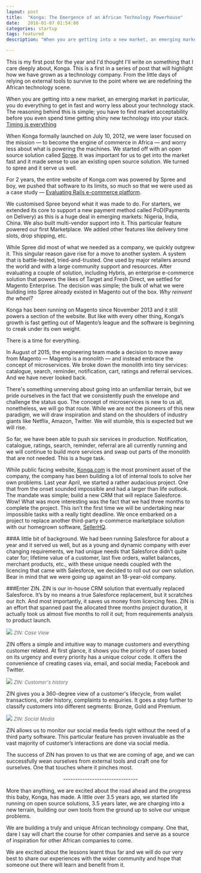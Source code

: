 ```yaml
---
layout: post
title:  "Konga: The Emergence of an African Technology Powerhouse"
date:   2016-01-07 01:54:00
categories: startup
tags: featured
description: "When you are getting into a new market, an emerging market in particular, you do everything to get in fast and worry less about your technology stack. The reasoning behind this is simple; you have to find market acceptability before you even spend time getting shiny new technology into your stack."

---
```


This is my first post for the year and I'd thought I'll write on something that I care deeply about, Konga. This is a first in a series of post that will highlight how we have grown as a technology company. From the little days of relying on external tools to survive to the point where we are redefining the African technology scene. 

When you are getting into a new market, an emerging market in particular, you do everything to get in fast and worry less about your technology stack. The reasoning behind this is simple; you have to find market acceptability before you even spend time getting shiny new technology into your stack. [Timing is everything](http://cyberomin.github.io/startup/2015/10/06/priority.html)

When Konga formally launched on July 10, 2012, we were laser focused on the mission &mdash; to become the engine of commerce in Africa &mdash; and worry less about what is powering the machines. We started off with an open source solution called [Spree](http://spreecommerce.com). It was important for us to get into the market fast and it made sense to use an existing open source solution. We turned to spree and it serve us well.

For 2 years, the entire website of Konga.com was powered by Spree and boy, we pushed that software to its limits, so much so that we were used as a case study &mdash; [Evaluating Rails e-commerce platform](https://spreecommerce.com/pdfs/vinsol_case_guide.pdf). 

We customised Spree beyond what it was made to do. For starters, we extended its core to support a new payment method called PoD(Payments on Delivery) as this is a huge deal in emerging markets: Nigeria, India, China. We also built multi-vendor support into it. This particular feature powered our first Marketplace. We added  other features like delivery time slots, drop shipping, etc.

While Spree did most of what we needed as a company, we quickly outgrew it. This singular reason gave rise for a move to another system. A system that is battle-tested, tried-and-trusted. One used by major retailers around the world and with a large community support and resources. After evaluating a couple of solution, including Hybris, an enterprise e-commerce solution that powers the likes of Target and Fresh Direct, we settled for Magento Enterprise. The decision was simple; the bulk of what we were building into Spree already existed in Magento out of the box. <em>Why reinvent the wheel?</em>

Konga has been running on Magento since November 2013 and it still powers a section of the website. But like with every other thing, Konga’s growth is fast getting out of Magento’s league and the software is beginning to creak under its own weight.

There is a time for everything.

In August of 2015, the engineering team made a decision to move away from Magento &mdash; Magento is a monolith &mdash; and instead embrace the concept of microservices. We broke down the monolith into tiny services: catalogue, search, reminder, notification, cart, ratings and referral services. And we have never looked back.

There's something unnerving about going into an unfamiliar terrain, but we pride ourselves in the fact that we consistently push the envelope and challenge the status quo. The concept of microservices is new to us all, nonetheless, we will go that route. While we are not the pioneers of this new paradigm, we will draw inspiration and stand on the shoulders of industry giants like Netflix, Amazon, Twitter. We will stumble, this is expected but we will rise.

So far, we have been able to push six services in production. Notification, catalogue, ratings, search, reminder, referral are all currently running and we will continue to build more services and swap out parts of the monolith that are not needed. This is a huge task.

While public facing website, [Konga.com](http://konga.com) is the most prominent asset of the company, the company has been building a lot of internal tools to solve her own problems. Last year April, we started a rather audacious project. One  that from the onset sounded impossible and had a larger than life outlook. The mandate was simple; build a new CRM that will replace Salesforce. Wow! What was more interesting was the fact that we had three months to complete the project. This isn’t the first time we will be undertaking near impossible tasks with a really tight deadline. We once embarked on a project to replace another third-party e-commerce marketplace solution with our homegrown software, [SellerHQ](http://shq.konga.com).

###A little bit of background.
We had been running Salesforce for about a year and it served us well, but as a young and dynamic company with ever changing requirements, we had unique needs that Salesforce didn’t quite cater for; lifetime value of a customer, last five orders, wallet balances, merchant products, etc., with these unique needs coupled with the licencing that came with Salesforce, we decided to roll out our own solution. Bear in mind that we were going up against an 18-year-old company.

###Enter ZIN.
ZIN is our in-house CRM solution that eventually replaced Salesforce. It’s by no means a true Salesforce replacement, but it scratches our itch. And most importantly, it saves us money from licencing fees. ZIN is an effort that spanned past the allocated three months project duration, it actually took us almost five months to roll it out; from requirements analysis to product launch.

<img src="{{ site.url }}/assets/article_images/power-house/zin.png"/>
<em style="color:#666; font-size:13px">ZIN: Case View</em>

ZIN offers a simple and intuitive way to manage customers and everything customer related. At first glance, it shows you the priority of cases based on its urgency and every priority has a unique colour code. It offers the convenience of creating cases via, email, and social media; Facebook and Twitter.

<img src="{{ site.url }}/assets/article_images/power-house/order.png"/>
<em style="color:#666; font-size:13px">ZIN: Customer's history</em>

ZIN gives you a 360-degree view of a customer's lifecycle, from wallet transactions, order history, complaints to enquiries. It goes a step further to classify customers into different segments: Bronze, Gold and Premium.

<img src="{{ site.url }}/assets/article_images/power-house/social.png"/>
<em style="color:#666; font-size:13px">ZIN: Social Media</em>

ZIN allows us to monitor our social media feeds right without the need of a third party software. This particular feature has proven invaluable as the vast majority of customer’s interactions are done via social media.

The success of ZIN has proven to us that we are coming of age, and we can successfully wean ourselves from external tools and craft one for ourselves. One that touches where it pinches most.

<center>-------------------------------</center>

More than anything, we are excited about the road ahead and the progress this baby, Konga, has made. A little over 3.5 years ago, we started life running on open source solutions, 3.5 years later, we are charging into a new terrain, building our own tools from the ground up to solve our unique problems. 

We are building a truly and unique African technology company. One that, dare I say will chart the course for other companies and serve as a source of inspiration for other African companies to come. 

We are excited about the lessons learnt thus far and we will do our very best to share our experiences with the wider community and hope that someone out there will learn and benefit from it.